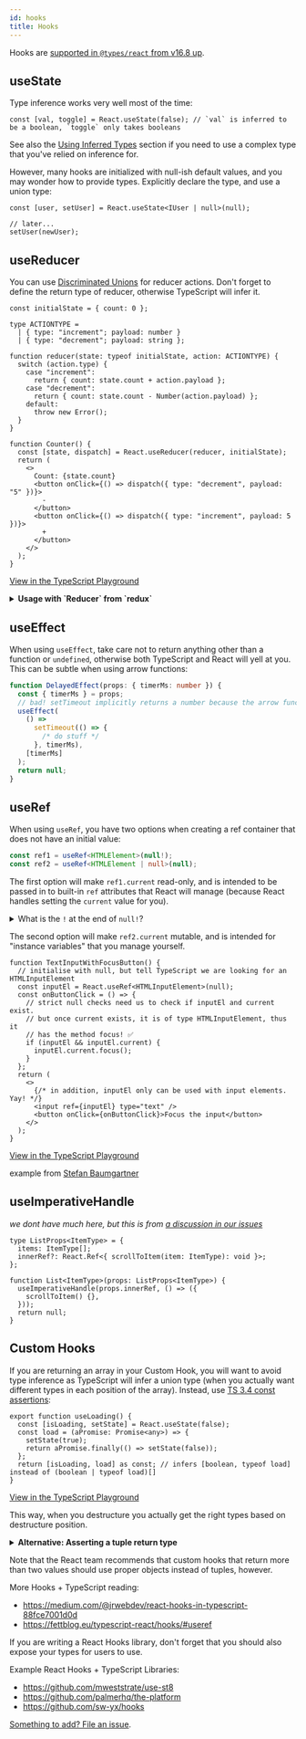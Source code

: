 ```yaml
---
id: hooks
title: Hooks
---
```


Hooks are [supported in `@types/react` from v16.8 up](https://github.com/DefinitelyTyped/DefinitelyTyped/blob/a05cc538a42243c632f054e42eab483ebf1560ab/types/react/index.d.ts#L800-L1031).

## useState

Type inference works very well most of the time:

```tsx
const [val, toggle] = React.useState(false); // `val` is inferred to be a boolean, `toggle` only takes booleans
```

See also the [Using Inferred Types](https://react-typescript-cheatsheet.netlify.app/docs/basic/troubleshooting/types/#using-inferred-types) section if you need to use a complex type that you've relied on inference for.

However, many hooks are initialized with null-ish default values, and you may wonder how to provide types. Explicitly declare the type, and use a union type:

```tsx
const [user, setUser] = React.useState<IUser | null>(null);

// later...
setUser(newUser);
```

## useReducer

You can use [Discriminated Unions](https://www.typescriptlang.org/docs/handbook/typescript-in-5-minutes-func.html#discriminated-unions) for reducer actions. Don't forget to define the return type of reducer, otherwise TypeScript will infer it.

```tsx
const initialState = { count: 0 };

type ACTIONTYPE =
  | { type: "increment"; payload: number }
  | { type: "decrement"; payload: string };

function reducer(state: typeof initialState, action: ACTIONTYPE) {
  switch (action.type) {
    case "increment":
      return { count: state.count + action.payload };
    case "decrement":
      return { count: state.count - Number(action.payload) };
    default:
      throw new Error();
  }
}

function Counter() {
  const [state, dispatch] = React.useReducer(reducer, initialState);
  return (
    <>
      Count: {state.count}
      <button onClick={() => dispatch({ type: "decrement", payload: "5" })}>
        -
      </button>
      <button onClick={() => dispatch({ type: "increment", payload: 5 })}>
        +
      </button>
    </>
  );
}
```

[View in the TypeScript Playground](https://www.typescriptlang.org/play?#code/LAKFEsFsAcHsCcAuACAVMghgZ2QJQKYYDGKAZvLJMgOTyEnUDcooRsAdliuO+IuBgA2AZUQZE+ZAF5kAbzYBXdogBcyAAwBfZmBCIAntEkBBAMIAVAJIB5AHLmAmgAUAotOShkyAD5zkBozVqHiI6SHxlagAaZGgMfUFYDAATNXYFSAAjfHhNDxAvX1l-Q3wg5PxQ-HDImLiEpNTkLngeAHM8ll1SJRJwDmQ6ZIUiHIAKLnEykqNYUmQePgERMQkY4n4ONTMrO0dXAEo5T2aAdz4iAAtkMY3+9gA6APwj2ROvImxJYPYqmsRqCp3l5BvhEAp4Ow5IplGpJhIHjCUABqTB9DgPeqJFLaYGfLDfCp-CIAoEFEFeOjgyHQ2BKVTNVb4RF05TIAC0yFsGWy8Fu6MeWMaB1x5K8FVIGAUglUwK8iEuFFOyHY+GVLngFD5Bx0Xk0oH13V6myhplZEm1x3JbE4KAA2vD8DFkuAsHFEFcALruAgbB4KAkEYajPlDEY5GKLfhCURTHUnKkQqFjYEAHgAfHLkGb6WpZI6WfTDRSvKnMgpEIgBhxTIJwEQANZSWRjI5SdPIF1u8RXMayZ7lSphEnRWLxbFNagAVmomhF6fZqYA9OXKxxM2KQWWK1WoTW643m63pB2u+7e-3SkEQsPamOGik1FO55p08jl6vdxuKcvv8h4yAmhAA)

<details>

<summary><b>Usage with `Reducer` from `redux`</b></summary>

In case you use the [redux](https://github.com/reduxjs/redux) library to write reducer function, It provides a convenient helper of the format `Reducer<State, Action>` which takes care of the return type for you.

So the above reducer example becomes:

```tsx
import { Reducer } from 'redux';

export function reducer: Reducer<AppState, Action>() {}
```

</details>

## useEffect

When using `useEffect`, take care not to return anything other than a function or `undefined`, otherwise both TypeScript and React will yell at you. This can be subtle when using arrow functions:

```ts
function DelayedEffect(props: { timerMs: number }) {
  const { timerMs } = props;
  // bad! setTimeout implicitly returns a number because the arrow function body isn't wrapped in curly braces
  useEffect(
    () =>
      setTimeout(() => {
        /* do stuff */
      }, timerMs),
    [timerMs]
  );
  return null;
}
```

## useRef

When using `useRef`, you have two options when creating a ref container that does not have an initial value:

```ts
const ref1 = useRef<HTMLElement>(null!);
const ref2 = useRef<HTMLElement | null>(null);
```

The first option will make `ref1.current` read-only, and is intended to be passed in to built-in `ref` attributes that React will manage (because React handles setting the `current` value for you).

<details>
  <summary>What is the <code>!</code> at the end of <code>null!</code>?</summary>

`null!` is a non-null assertion operator (the `!`). It asserts that any expression before it is not `null` or `undefined`, so if you have `useRef<HTMLElement>(null!)` it means that you're instantiating the ref with a current value of `null` but lying to TypeScript that it's not `null`.

```ts
function MyComponent() {
  const ref1 = useRef<HTMLElement>(null!);
  useEffect(() => {
    doSomethingWith(ref1.current); // TypeScript won't require null-check e.g. ref1 && ref1.current
  });
  return <div ref={ref1}> etc </div>;
}
```

</details>

The second option will make `ref2.current` mutable, and is intended for "instance variables" that you manage yourself.

```tsx
function TextInputWithFocusButton() {
  // initialise with null, but tell TypeScript we are looking for an HTMLInputElement
  const inputEl = React.useRef<HTMLInputElement>(null);
  const onButtonClick = () => {
    // strict null checks need us to check if inputEl and current exist.
    // but once current exists, it is of type HTMLInputElement, thus it
    // has the method focus! ✅
    if (inputEl && inputEl.current) {
      inputEl.current.focus();
    }
  };
  return (
    <>
      {/* in addition, inputEl only can be used with input elements. Yay! */}
      <input ref={inputEl} type="text" />
      <button onClick={onButtonClick}>Focus the input</button>
    </>
  );
}
```

[View in the TypeScript Playground](https://www.typescriptlang.org/play/?jsx=2#code/JYWwDg9gTgLgBAJQKYEMDG8BmUIjgIilQ3wFgAoCzAVwDsNgJa4AVJADxgElaxqYA6sBgALAGIQ01AM4AhfjCYAKAJRwA3hThwA9DrjBaw4CgA2waUjgB3YSLi1qp0wBo4AI35wYSZ6wCeYEgAymhQwGDw1lYoRHCmEBAA1oYA5nCY0HAozAASLACyADI8fDAAoqZIIEi0MFpwaEzS8IZllXAAvIjEMAB0MkjImAA8+cWl-JXVtTAAfEqOzioA3A1NtC1wTPIwirQAwuZoSV1wql1zGg3aenAt4RgOTqaNIkgn0g5ISAAmcDJvBA3h9TsBMAZeFNXjl-lIoEQ6nAOBZ+jddPpPPAmGgrPDEfAUS1pG5hAYvhAITBAlZxiUoRUqjU6m5RIDhOi7iIUF9RFYaqIIP9MlJpABCOCAUHJ0eDzm1oXAAGSKyHtUx9fGzNSacjaPWq6Ea6gI2Z9EUyVRrXV6gC+DRtVu0RBgxuYSnRIzm6O06h0ACpIdlfr9jExSQyOkxTP5GjkPFZBv9bKIDYSmbNpH04ABNFD+CV+nR2636kby+BETCddTlyo27w0zr4HycfC6L0lvUjLH7baHY5Jas7BRMI7AE42uYSUXed6pkY6HtMDulnQruCrCg2oA)

example from [Stefan Baumgartner](https://fettblog.eu/typescript-react/hooks/#useref)

## useImperativeHandle

_we dont have much here, but this is from [a discussion in our issues](https://github.com/typescript-cheatsheets/react/issues/106)_

```tsx
type ListProps<ItemType> = {
  items: ItemType[];
  innerRef?: React.Ref<{ scrollToItem(item: ItemType): void }>;
};

function List<ItemType>(props: ListProps<ItemType>) {
  useImperativeHandle(props.innerRef, () => ({
    scrollToItem() {},
  }));
  return null;
}
```

## Custom Hooks

If you are returning an array in your Custom Hook, you will want to avoid type inference as TypeScript will infer a union type (when you actually want different types in each position of the array). Instead, use [TS 3.4 const assertions](https://devblogs.microsoft.com/typescript/announcing-typescript-3-4/#const-assertions):

```tsx
export function useLoading() {
  const [isLoading, setState] = React.useState(false);
  const load = (aPromise: Promise<any>) => {
    setState(true);
    return aPromise.finally(() => setState(false));
  };
  return [isLoading, load] as const; // infers [boolean, typeof load] instead of (boolean | typeof load)[]
}
```

[View in the TypeScript Playground](https://www.typescriptlang.org/play/?target=5&jsx=2#code/JYWwDg9gTgLgBAJQKYEMDG8BmUIjgcilQ3wFgAoCpAD0ljkwFcA7DYCZuRgZyQBkIKACbBmAcwAUASjgBvCnDhoO3eAG1g3AcNFiANHF4wAyjBQwkAXTgBeRMRgA6HklPmkEzCgA2vKQG4FJRV4b0EhWzgJFAAFHBBNJAAuODjcRIAeFGYATwA+GRs8uSDFIzcLCRgoRiQA0rgiGEYoTlj4xMdMUR9vHIlpW2Lys0qvXzr68kUAX0DpxqRm1rgNLXDdAzDhaxRuYOZVfzgAehO4UUwkKH21ACMICG9UZgMYHLAkCEw4baFrUSqVARb5RB5PF5wAA+cHen1BfykaksFBmQA)

This way, when you destructure you actually get the right types based on destructure position.

<details>
<summary><b>Alternative: Asserting a tuple return type</b></summary>

If you are [having trouble with const assertions](https://github.com/babel/babel/issues/9800), you can also assert or define the function return types:

```tsx
export function useLoading() {
  const [isLoading, setState] = React.useState(false);
  const load = (aPromise: Promise<any>) => {
    setState(true);
    return aPromise.finally(() => setState(false));
  };
  return [isLoading, load] as [
    boolean,
    (aPromise: Promise<any>) => Promise<any>
  ];
}
```

A helper function that automatically types tuples can also be helpful if you write a lot of custom hooks:

```ts
function tuplify<T extends any[]>(...elements: T) {
  return elements;
}

function useArray() {
  const numberValue = useRef(3).current;
  const functionValue = useRef(() => {}).current;
  return [numberValue, functionValue]; // type is (number | (() => void))[]
}

function useTuple() {
  const numberValue = useRef(3).current;
  const functionValue = useRef(() => {}).current;
  return tuplify(numberValue, functionValue); // type is [number, () => void]
}
```

</details>

Note that the React team recommends that custom hooks that return more than two values should use proper objects instead of tuples, however.

More Hooks + TypeScript reading:

- <https://medium.com/@jrwebdev/react-hooks-in-typescript-88fce7001d0d>
- <https://fettblog.eu/typescript-react/hooks/#useref>

If you are writing a React Hooks library, don't forget that you should also expose your types for users to use.

Example React Hooks + TypeScript Libraries:

- <https://github.com/mweststrate/use-st8>
- <https://github.com/palmerhq/the-platform>
- <https://github.com/sw-yx/hooks>

[Something to add? File an issue](https://github.com/typescript-cheatsheets/react-typescript-cheatsheet/issues/new).
